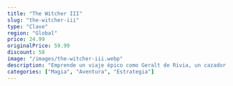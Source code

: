 ```yaml
---
title: "The Witcher III"
slug: "the-witcher-iii"
type: "Clave"
region: "Global"
price: 24.99
originalPrice: 59.99
discount: 58
image: "/images/the-witcher-iii.webp"
description: "Emprende un viaje épico como Geralt de Rivia, un cazador de monstruos profesional, en The Witcher III: Wild Hunt. En un continente plagado de horrores y conflictos, busca a Ciri, la niña de la profecía, mientras te enfrentas a la legendaria Cacería Salvaje. Tus decisiones morales y tus alianzas forjarán el destino de un mundo abierto masivo, lleno de criaturas temibles, intrigas políticas y personajes inolvidables."
categories: ["Magia", "Aventura", "Estrategia"]
---
```

